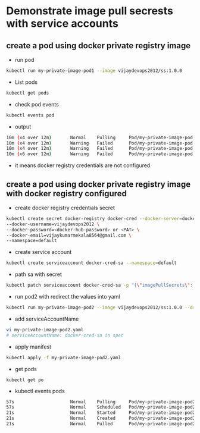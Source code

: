 # Demonstrate image pull secrests with service accounts

## create a pod using docker private registry image
* run pod
```bash
kubectl run my-private-image-pod1 --image vijaydevops2012/ss:1.0.0
```
* List pods
```bash
kubectl get pods
```
* check pod events
```bash
kubectl events pod
```
* output
```bash
10m (x4 over 12m)       Normal    Pulling     Pod/my-private-image-pod    Pulling image "vijaydevops2012/ss:1.0.0"
10m (x4 over 12m)       Warning   Failed      Pod/my-private-image-pod    Failed to pull image "vijaydevops2012/ss:1.0.0": failed to pull and unpack image "docker.io/vijaydevops2012/ss:1.0.0": failed to resolve reference "docker.io/vijaydevops2012/ss:1.0.0": pull access denied, repository does not exist or may require authorization: server message: insufficient_scope: authorization failed
10m (x4 over 12m)       Warning   Failed      Pod/my-private-image-pod    Error: ErrImagePull
10m (x6 over 12m)       Warning   Failed      Pod/my-private-image-pod    Error: ImagePullBackOff
```
* it means docker registry credentials are not configured

## create a pod using docker private registry image with docker registry configured

* create docker registry credentials secret
```bash
kubectl create secret docker-registry docker-cred --docker-server=docker.io\
--docker-username=vijaydevops2012 \
--docker-password=<docker-hub-password> or <PAT> \
--docker-email=vijaykumarmekala8564@gmail.com \
--namespace=default
```
* create service account
```bash
kubectl create serviceaccount docker-cred-sa --namespace=default
```
* path sa with secret
```bash
kubectl patch serviceaccount docker-cred-sa -p "{\"imagePullSecrets\": [{\"name\": \"docker-cred\"}]}" --namespace=default
```
* run pod2 with redirect the values into yaml
```bash
kubectl run my-private-image-pod2 --image vijaydevops2012/ss:1.0.0 --dry-run=client -o yaml > my-private-image-pod2.yaml
```
* add serviceAccountName
```bash
vi my-private-image-pod2.yaml
# serviceAccountName: docker-cred-sa in spec
```
* apply manifest
```bash
kubectl apply -f my-private-image-pod2.yaml
```
* get pods
```
kubectl get po
```
* kubectl events pods
```bash
57s                     Normal    Pulling     Pod/my-private-image-pod2   Pulling image "vijaydevops2012/ss:1.0.0"
57s                     Normal    Scheduled   Pod/my-private-image-pod2   Successfully assigned default/my-private-image-pod2 to control-plane
21s                     Normal    Started     Pod/my-private-image-pod2   Started container my-private-image-pod2
21s                     Normal    Created     Pod/my-private-image-pod2   Created container my-private-image-pod2
21s                     Normal    Pulled      Pod/my-private-image-pod2   Successfully pulled image "vijaydevops2012/ss:1.0.0" in 35.218s (35.218s including waiting). Image size: 517634537 bytes.
```
